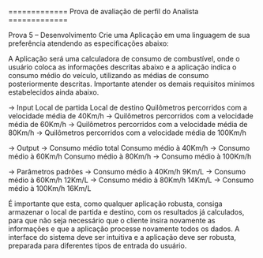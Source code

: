 ============= Prova de avaliação de perfil do Analista ============= 

Prova 5 – Desenvolvimento Crie uma Aplicação em uma linguagem de sua preferência atendendo as especificações abaixo:

A Aplicação será uma calculadora de consumo de combustível, onde o usuário coloca as informações descritas abaixo 
e a aplicação indica o consumo médio do veículo, utilizando as médias de consumo posteriormente descritas.
Importante atender os demais requisitos mínimos estabelecidos ainda abaixo.

-> Input Local de partida Local de destino Quilômetros percorridos com a velocidade média de 40Km/h
	-> Quilômetros percorridos com a velocidade média de 60Km/h
	-> Quilômetros percorridos com a velocidade média de 80Km/h
	-> Quilômetros percorridos com a velocidade média de 100Km/h

-> Output
	-> Consumo médio total Consumo médio à 40Km/h
	-> Consumo médio à 60Km/h Consumo médio à 80Km/h
	-> Consumo médio à 100Km/h

-> Parâmetros padrões 
	-> Consumo médio à 40Km/h 9Km/L
	-> Consumo médio à 60Km/h 12Km/L
	-> Consumo médio à 80Km/h 14Km/L
	-> Consumo médio à 100Km/h 16Km/L

É importante que esta, como qualquer aplicação robusta, consiga armazenar o local de partida e destino, com os resultados já calculados,
para que não seja necessário que o cliente insira novamente as informações e que a aplicação processe novamente todos os dados.
A interface do sistema deve ser intuitiva e a aplicação deve ser robusta, preparada para diferentes tipos de entrada do usuário.
